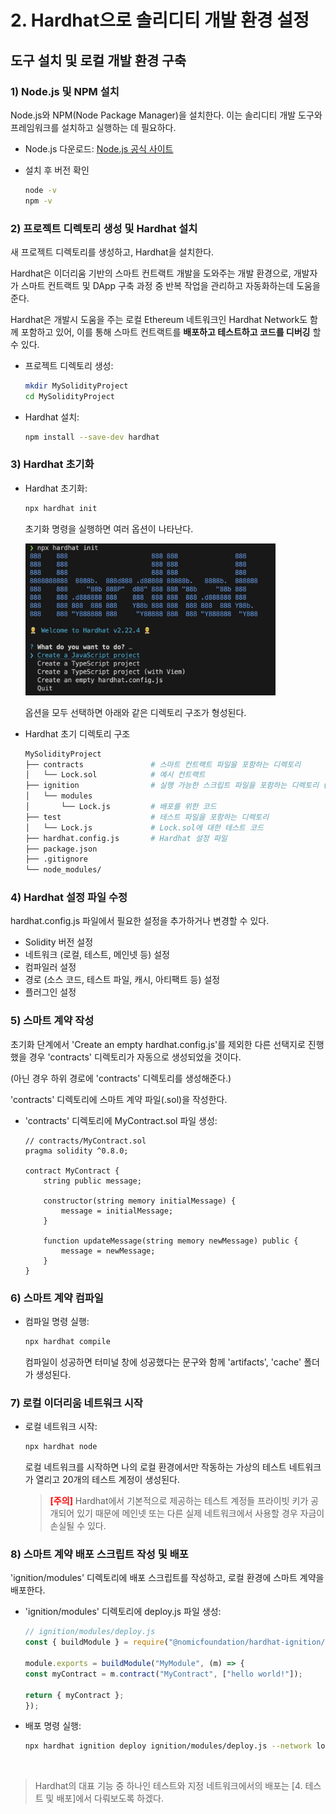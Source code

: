 # 2. Hardhat으로 솔리디티 개발 환경 설정

## 도구 설치 및 로컬 개발 환경 구축

### 1) Node.js 및 NPM 설치
Node.js와 NPM(Node Package Manager)을 설치한다. 이는 솔리디티 개발 도구와 프레임워크를 설치하고 실행하는 데 필요하다.

- Node.js 다운로드: [Node.js 공식 사이트](https://nodejs.org/en)
- 설치 후 버전 확인

    ```bash
    node -v
    npm -v
    ```

### 2) 프로젝트 디렉토리 생성 및 Hardhat 설치
새 프로젝트 디렉토리를 생성하고, Hardhat을 설치한다.

Hardhat은 이더리움 기반의 스마트 컨트랙트 개발을 도와주는 개발 환경으로, 개발자가 스마트 컨트랙트 및 DApp 구축 과정 중 반복 작업을 관리하고 자동화하는데 도움을 준다.

Hardhat은 개발시 도움을 주는 로컬 Ethereum 네트워크인 Hardhat Network도 함께 포함하고 있어, 이를 통해 스마트 컨트랙트를 **배포하고 테스트하고 코드를 디버깅** 할 수 있다.

- 프로젝트 디렉토리 생성:

    ```bash
    mkdir MySolidityProject
    cd MySolidityProject
    ```
- Hardhat 설치:

    ```bash
    npm install --save-dev hardhat
    ```

### 3) Hardhat 초기화
- Hardhat 초기화:
    ```bash
    npx hardhat init
    ```
    초기화 명령을 실행하면 여러 옵션이 나타난다.

    <img src='../images/npx_hardhat_init.png' width='400px'></img>

    옵션을 모두 선택하면 아래와 같은 디렉토리 구조가 형성된다.

- Hardhat 초기 디렉토리 구조

    ```bash
    MySolidityProject
    ├── contracts               # 스마트 컨트랙트 파일을 포함하는 디렉토리
    │   └── Lock.sol            # 예시 컨트랙트
    ├── ignition                # 실행 가능한 스크립트 파일을 포함하는 디렉토리 (기존의 scripts)
    │   └── modules
    │       └── Lock.js         # 배포를 위한 코드
    ├── test                    # 테스트 파일을 포함하는 디렉토리
    │   └── Lock.js             # Lock.sol에 대한 테스트 코드
    ├── hardhat.config.js       # Hardhat 설정 파일
    ├── package.json
    ├── .gitignore
    └── node_modules/
    ``` 

### 4) Hardhat 설정 파일 수정
hardhat.config.js 파일에서 필요한 설정을 추가하거나 변경할 수 있다.

- Solidity 버전 설정
- 네트워크 (로컬, 테스트, 메인넷 등) 설정
- 컴파일러 설정
- 경로 (소스 코드, 테스트 파일, 캐시, 아티팩트 등) 설정
- 플러그인 설정

### 5) 스마트 계약 작성
초기화 단계에서 'Create an empty hardhat.config.js'를 제외한 다른 선택지로 진행했을 경우 'contracts' 디렉토리가 자동으로 생성되었을 것이다.

(아닌 경우 하위 경로에 'contracts' 디렉토리를 생성해준다.)

'contracts' 디렉토리에 스마트 계약 파일(.sol)을 작성한다.

- 'contracts' 디렉토리에 MyContract.sol 파일 생성:

    ```solidity
    // contracts/MyContract.sol
    pragma solidity ^0.8.0;

    contract MyContract {
        string public message;

        constructor(string memory initialMessage) {
            message = initialMessage;
        }

        function updateMessage(string memory newMessage) public {
            message = newMessage;
        }
    }
    ```

### 6) 스마트 계약 컴파일
- 컴파일 명령 실행:

    ```bash
    npx hardhat compile
    ```

    컴파일이 성공하면 터미널 창에 성공했다는 문구와 함께 'artifacts', 'cache' 폴더가 생성된다.

### 7) 로컬 이더리움 네트워크 시작
- 로컬 네트워크 시작:

    ```bash
    npx hardhat node
    ```
    로컬 네트워크를 시작하면 나의 로컬 환경에서만 작동하는 가상의 테스트 네트워크가 열리고 20개의 테스트 계정이 생성된다.

    > <span style="color:red">**[주의]**</span> Hardhat에서 기본적으로 제공하는 테스트 계정들 프라이빗 키가 공개되어 있기 때문에 메인넷 또는 다른 실제 네트워크에서 사용할 경우 자금이 손실될 수 있다.

### 8) 스마트 계약 배포 스크립트 작성 및 배포
'ignition/modules' 디렉토리에 배포 스크립트를 작성하고, 로컬 환경에 스마트 계약을 배포한다.

- 'ignition/modules' 디렉토리에 deploy.js 파일 생성:

    ```js
    // ignition/modules/deploy.js
    const { buildModule } = require("@nomicfoundation/hardhat-ignition/modules");

    module.exports = buildModule("MyModule", (m) => {
    const myContract = m.contract("MyContract", ["hello world!"]);

    return { myContract };
    });
    ```

- 배포 명령 실행:

    ```bash
    npx hardhat ignition deploy ignition/modules/deploy.js --network localhost
    ```

<br/>

> Hardhat의 대표 기능 중 하나인 테스트와 지정 네트워크에서의 배포는 [4. 테스트 및 배포]에서 다뤄보도록 하겠다.

<br/>
